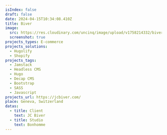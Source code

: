 ```yaml
---
isIndex: false
draft: false
date: 2024-04-15T10:34:08.410Z
title: Biver
image:
  src: https://res.cloudinary.com/uncinq/image/upload/v1758214332/biver_u8pqab.png
  screenshot: true
projects_types: E-commerce
projects_solutions:
  - Hugolify
  - Shopify
projects_tags:
  - Jamstack
  - Headless CMS
  - Hugo
  - Decap CMS
  - Bootstrap
  - SASS
  - Javascript
projects_url: https://jcbiver.com/
place: Geneva, Switzerland
datas:
  - title: Client
    text: JC Biver
  - title: Studio
    text: Bonhomme
---
```

